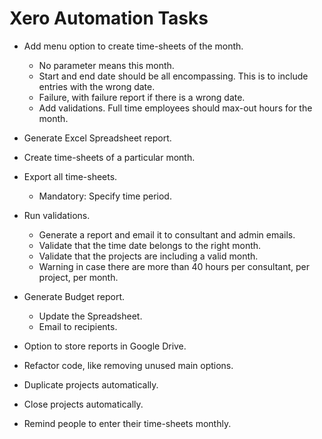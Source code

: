 # Xero Automation Tasks

- Add menu option to create time-sheets of the month.
    - No parameter means this month.
    - Start and end date should be all encompassing. This is to include entries with the wrong date.
    - Failure, with failure report if there is a wrong date.
    - Add validations. Full time employees should max-out hours for the month.

- Generate Excel Spreadsheet report.

- Create time-sheets of a particular month.

- Export all time-sheets.
    - Mandatory: Specify time period.

- Run validations.
    - Generate a report and email it to consultant and admin emails.
    - Validate that the time date belongs to the right month.
    - Validate that the projects are including a valid month.
    - Warning in case there are more than 40 hours per consultant, per project, per month.

- Generate Budget report.
    - Update the Spreadsheet.
    - Email to recipients.

- Option to store reports in Google Drive.

- Refactor code, like removing unused main options.

- Duplicate projects automatically.

- Close projects automatically.

- Remind people to enter their time-sheets monthly.
